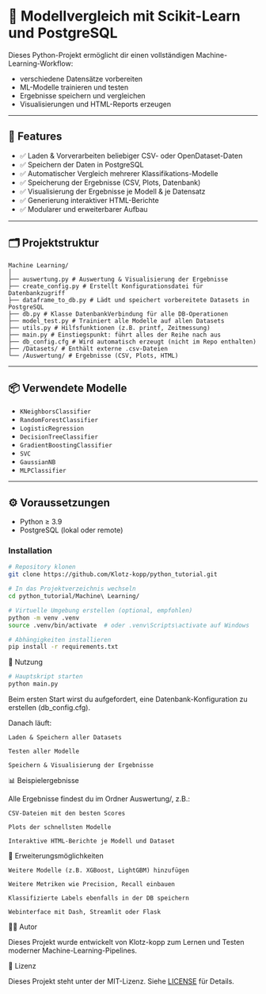 # 🧠 Modellvergleich mit Scikit-Learn und PostgreSQL

Dieses Python-Projekt ermöglicht dir einen vollständigen Machine-Learning-Workflow:
- verschiedene Datensätze vorbereiten
- ML-Modelle trainieren und testen
- Ergebnisse speichern und vergleichen
- Visualisierungen und HTML-Reports erzeugen

---

## 🔧 Features

- ✅ Laden & Vorverarbeiten beliebiger CSV- oder OpenDataset-Daten
- ✅ Speichern der Daten in PostgreSQL
- ✅ Automatischer Vergleich mehrerer Klassifikations-Modelle
- ✅ Speicherung der Ergebnisse (CSV, Plots, Datenbank)
- ✅ Visualisierung der Ergebnisse je Modell & je Datensatz
- ✅ Generierung interaktiver HTML-Berichte
- ✅ Modularer und erweiterbarer Aufbau

---

## 🗂️ Projektstruktur
````tree
Machine Learning/
│
├── auswertung.py # Auswertung & Visualisierung der Ergebnisse
├── create_config.py # Erstellt Konfigurationsdatei für Datenbankzugriff
├── dataframe_to_db.py # Lädt und speichert vorbereitete Datasets in PostgreSQL
├── db.py # Klasse DatenbankVerbindung für alle DB-Operationen
├── model_test.py # Trainiert alle Modelle auf allen Datasets
├── utils.py # Hilfsfunktionen (z.B. printf, Zeitmessung)
├── main.py # Einstiegspunkt: führt alles der Reihe nach aus
├── db_config.cfg # Wird automatisch erzeugt (nicht im Repo enthalten)
├── /Datasets/ # Enthält externe .csv-Dateien
└── /Auswertung/ # Ergebnisse (CSV, Plots, HTML)
`````

---

## 📦 Verwendete Modelle

- `KNeighborsClassifier`
- `RandomForestClassifier`
- `LogisticRegression`
- `DecisionTreeClassifier`
- `GradientBoostingClassifier`
- `SVC`
- `GaussianNB`
- `MLPClassifier`

---

## ⚙️ Voraussetzungen

- Python ≥ 3.9
- PostgreSQL (lokal oder remote)

### Installation

```bash
# Repository klonen
git clone https://github.com/Klotz-kopp/python_tutorial.git

# In das Projektverzeichnis wechseln
cd python_tutorial/Machine\ Learning/

# Virtuelle Umgebung erstellen (optional, empfohlen)
python -m venv .venv
source .venv/bin/activate  # oder .venv\Scripts\activate auf Windows

# Abhängigkeiten installieren
pip install -r requirements.txt
```
🚀 Nutzung
```bash
# Hauptskript starten
python main.py
```
Beim ersten Start wirst du aufgefordert, eine Datenbank-Konfiguration zu erstellen (db_config.cfg).

Danach läuft:

    Laden & Speichern aller Datasets

    Testen aller Modelle

    Speichern & Visualisierung der Ergebnisse

📊 Beispielergebnisse

Alle Ergebnisse findest du im Ordner Auswertung/, z.B.:

    CSV-Dateien mit den besten Scores

    Plots der schnellsten Modelle

    Interaktive HTML-Berichte je Modell und Dataset

🧠 Erweiterungsmöglichkeiten

    Weitere Modelle (z.B. XGBoost, LightGBM) hinzufügen

    Weitere Metriken wie Precision, Recall einbauen

    Klassifizierte Labels ebenfalls in der DB speichern

    Webinterface mit Dash, Streamlit oder Flask

👨‍💻 Autor

Dieses Projekt wurde entwickelt von Klotz-kopp zum Lernen und Testen moderner Machine-Learning-Pipelines.

📜 Lizenz

Dieses Projekt steht unter der MIT-Lizenz. Siehe [LICENSE](LICENSE) für Details.
